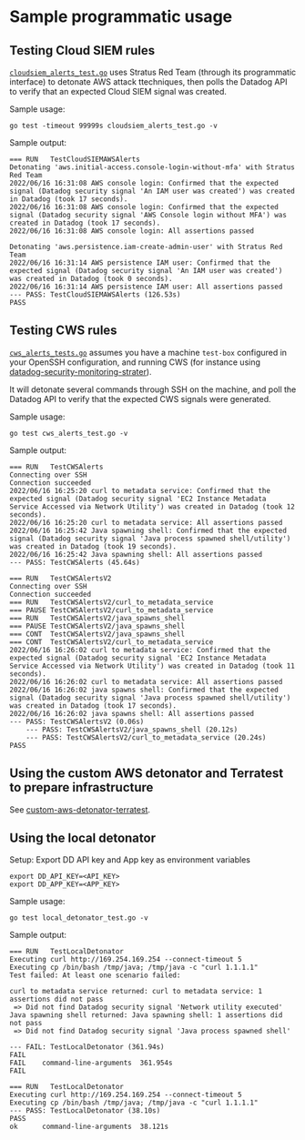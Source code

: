 # Sample programmatic usage

## Testing Cloud SIEM rules

[`cloudsiem_alerts_test.go`](cloudsiem_alerts_test.go) uses Stratus Red Team (through its programmatic interface) to detonate AWS attack ttechniques, then polls the Datadog API to verify that an expected Cloud SIEM signal was created.

Sample usage:

```
go test -timeout 99999s cloudsiem_alerts_test.go -v
```

Sample output:

```
=== RUN   TestCloudSIEMAWSAlerts
Detonating 'aws.initial-access.console-login-without-mfa' with Stratus Red Team
2022/06/16 16:31:08 AWS console login: Confirmed that the expected signal (Datadog security signal 'An IAM user was created') was created in Datadog (took 17 seconds).
2022/06/16 16:31:08 AWS console login: Confirmed that the expected signal (Datadog security signal 'AWS Console login without MFA') was created in Datadog (took 17 seconds).
2022/06/16 16:31:08 AWS console login: All assertions passed

Detonating 'aws.persistence.iam-create-admin-user' with Stratus Red Team
2022/06/16 16:31:14 AWS persistence IAM user: Confirmed that the expected signal (Datadog security signal 'An IAM user was created') was created in Datadog (took 0 seconds).
2022/06/16 16:31:14 AWS persistence IAM user: All assertions passed
--- PASS: TestCloudSIEMAWSAlerts (126.53s)
PASS
```

## Testing CWS rules

[`cws_alerts_tests.go`](cws_alerts_test.go) assumes you have a machine `test-box` configured in your OpenSSH configuration, and running CWS (for instance using [datadog-security-monitoring-strater](https://github.com/DataDog/datadog-security-monitoring-starter/tree/main/1.virtual-machine)).

It will detonate several commands through SSH on the machine, and poll the Datadog API to verify that the expected CWS signals were generated.

Sample usage:

```
go test cws_alerts_test.go -v
```

Sample output:

```
=== RUN   TestCWSAlerts
Connecting over SSH
Connection succeeded
2022/06/16 16:25:20 curl to metadata service: Confirmed that the expected signal (Datadog security signal 'EC2 Instance Metadata Service Accessed via Network Utility') was created in Datadog (took 12 seconds).
2022/06/16 16:25:20 curl to metadata service: All assertions passed
2022/06/16 16:25:42 Java spawning shell: Confirmed that the expected signal (Datadog security signal 'Java process spawned shell/utility') was created in Datadog (took 19 seconds).
2022/06/16 16:25:42 Java spawning shell: All assertions passed
--- PASS: TestCWSAlerts (45.64s)
```

``` 
=== RUN   TestCWSAlertsV2
Connecting over SSH
Connection succeeded
=== RUN   TestCWSAlertsV2/curl_to_metadata_service
=== PAUSE TestCWSAlertsV2/curl_to_metadata_service
=== RUN   TestCWSAlertsV2/java_spawns_shell
=== PAUSE TestCWSAlertsV2/java_spawns_shell
=== CONT  TestCWSAlertsV2/java_spawns_shell
=== CONT  TestCWSAlertsV2/curl_to_metadata_service
2022/06/16 16:26:02 curl to metadata service: Confirmed that the expected signal (Datadog security signal 'EC2 Instance Metadata Service Accessed via Network Utility') was created in Datadog (took 11 seconds).
2022/06/16 16:26:02 curl to metadata service: All assertions passed
2022/06/16 16:26:02 java spawns shell: Confirmed that the expected signal (Datadog security signal 'Java process spawned shell/utility') was created in Datadog (took 17 seconds).
2022/06/16 16:26:02 java spawns shell: All assertions passed
--- PASS: TestCWSAlertsV2 (0.06s)
    --- PASS: TestCWSAlertsV2/java_spawns_shell (20.12s)
    --- PASS: TestCWSAlertsV2/curl_to_metadata_service (20.24s)
PASS
```

## Using the custom AWS detonator and Terratest to prepare infrastructure

See [custom-aws-detonator-terratest](custom-aws-detonator-terratest).

## Using the local detonator

Setup: Export DD API key and App key as environment variables
```
export DD_API_KEY=<API_KEY>
export DD_APP_KEY=<APP_KEY>
```

Sample usage:
```
go test local_detonator_test.go -v
```

Sample output:
```
=== RUN   TestLocalDetonator
Executing curl http://169.254.169.254 --connect-timeout 5
Executing cp /bin/bash /tmp/java; /tmp/java -c "curl 1.1.1.1"
Test failed: At least one scenario failed:

curl to metadata service returned: curl to metadata service: 1 assertions did not pass
 => Did not find Datadog security signal 'Network utility executed'
Java spawning shell returned: Java spawning shell: 1 assertions did not pass
 => Did not find Datadog security signal 'Java process spawned shell'

--- FAIL: TestLocalDetonator (361.94s)
FAIL
FAIL	command-line-arguments	361.954s
FAIL
```

```
=== RUN   TestLocalDetonator
Executing curl http://169.254.169.254 --connect-timeout 5
Executing cp /bin/bash /tmp/java; /tmp/java -c "curl 1.1.1.1"
--- PASS: TestLocalDetonator (38.10s)
PASS
ok  	command-line-arguments	38.121s
```
